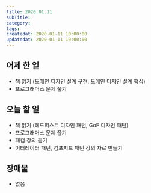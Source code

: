 ```yaml
---
title: 2020.01.11
subTitle: 
category: 
tags: 
createdat: 2020-01-11 10:00:00
updatedat: 2020-01-11 10:00:00
---
```


## 어제 한 일

* 책 읽기 (도메인 디자인 설계 구현, 도메인 디자인 설계 핵심)
* 프로그래머스 문제 풀기

## 오늘 할 일

* 책 읽기 (헤드퍼스트 디자인 패턴, GoF 디자인 패턴)
* 프로그래머스 문제 풀기
* 패캠 강의 듣기
* 이터레이터 패턴, 컴포지드 패턴 강의 자료 만들기

## 장애물

* 없음
